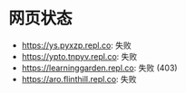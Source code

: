# 网页状态
- https://ys.pyxzp.repl.co: 失败
- https://ypto.tnpyv.repl.co: 失败
- https://learninggarden.repl.co: 失败 (403)
- https://aro.flinthill.repl.co: 失败
